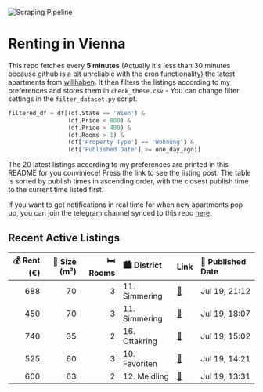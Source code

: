 ![Scraping Pipeline](https://github.com/AthomsG/renting-in-vienna/actions/workflows/run_pipeline.yml/badge.svg)


# Renting in Vienna

This repo fetches every **5 minutes** (Actually it's less than 30 minutes because github is a bit unreliable with the cron functionality) the latest apartments from [willhaben](https://www.willhaben.at/).
It then filters the listings according to my preferences and stores them in `check_these.csv` - You can change filter settings in the `filter_dataset.py` script.

```python
filtered_df = df[(df.State == 'Wien') & 
                 (df.Price < 800) &
                 (df.Price > 400) &
                 (df.Rooms > 1) &
                 (df['Property Type'] == 'Wohnung') &
                 (df['Published Date'] >= one_day_ago)]
```

The 20 latest listings according to my preferences are printed in this README for you conviniece! Press the link to see the listing post.
The table is sorted by publish times in ascending order, with the closest publish time to the current time listed first.

If you want to get notifications in real time for when new apartments pop up, you can join the telegram channel synced to this repo [here](https://t.me/+1HPAYOf5BSsyNTlk).

## Recent Active Listings

|   💰 Rent (€) |   📏 Size (m²) |   🛏️ Rooms | 🏙️ District   | Link                                                                                                                                                                                                                            | 📅 Published Date   |
|-------------:|--------------:|-----------:|:--------------|:--------------------------------------------------------------------------------------------------------------------------------------------------------------------------------------------------------------------------------|:-------------------|
|          688 |            70 |          3 | 11. Simmering | [🔗](https://www.willhaben.at/iad/immobilien/d/mietwohnungen/wien/wien-1110-simmering/gemeindewohnung-direktvergabe/1110-wien-3-zimmer-mit-balkon-ruhige-lage-1741447724/)                                                       | Jul 19, 21:12      |
|          450 |            70 |          3 | 11. Simmering | [🔗](https://www.willhaben.at/iad/immobilien/d/mietwohnungen/wien/wien-1110-simmering/mietwohnung-mit-eigene-zimmer-1210337368/)                                                                                                 | Jul 19, 18:07      |
|          740 |            35 |          2 | 16. Ottakring | [🔗](https://www.willhaben.at/iad/immobilien/d/mietwohnungen/wien/wien-1160-ottakring/neubau-in-ottakring%21-5min-zur-u3.-mit-einbauk%C3%BCche-und-westseitigem-balkon.-n%C3%A4chste-mietanpassung-erst-am-1.1.2027-1786293715/) | Jul 19, 15:02      |
|          525 |            60 |          3 | 10. Favoriten | [🔗](https://www.willhaben.at/iad/immobilien/d/mietwohnungen/wien/wien-1100-favoriten/gemeindewohnung-3-zimmer---nur-%C3%BCber-direktvergabe-in-1100-wien---n%C3%A4he-raxstra%C3%9Fe-1903476582/)                                | Jul 19, 14:21      |
|          600 |            63 |          2 | 12. Meidling  | [🔗](https://www.willhaben.at/iad/immobilien/d/mietwohnungen/wien/wien-1120-meidling/renovierte-altbauwohung-in-verkehrsg%C3%BCnstiger-lage-zu-vermieten-1476327995/)                                                            | Jul 19, 13:31      |
